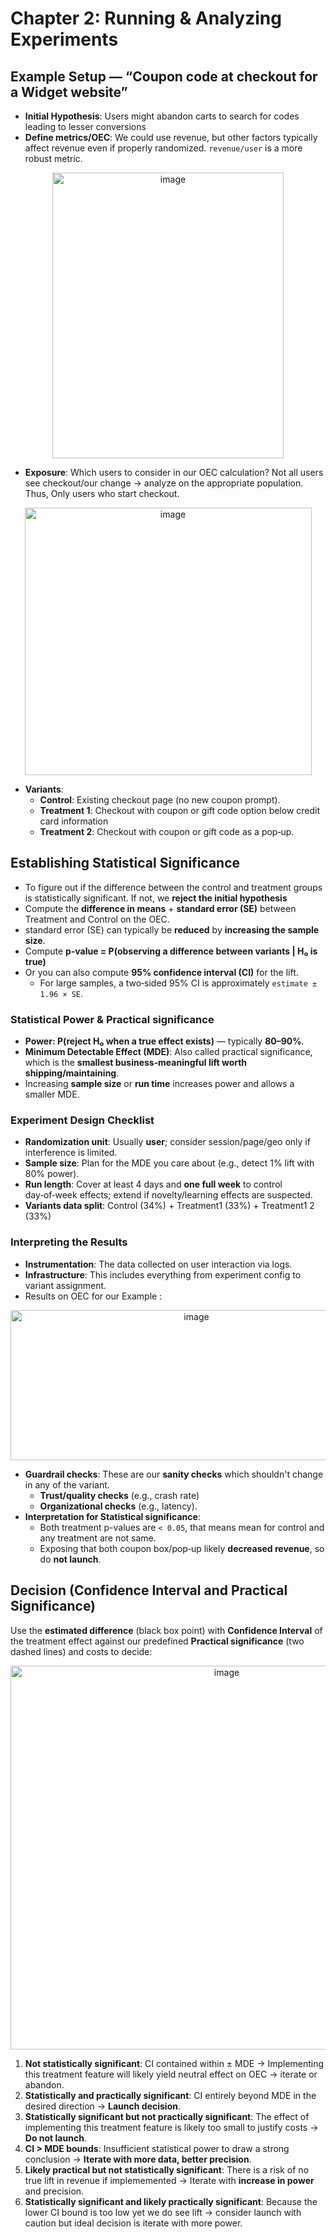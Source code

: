 # Chapter 2: Running & Analyzing Experiments
## Example Setup — “Coupon code at checkout for a Widget website”
- **Initial Hypothesis**: Users might abandon carts to search for codes leading to lesser conversions
- **Define metrics/OEC**: We could use revenue, but other factors typically affect revenue even if properly randomized. `revenue/user` is a more robust metric.
<p align="center">
<img width="370" height="457" alt="image" src="https://github.com/user-attachments/assets/eb5a8999-8508-4733-8259-066d7f94507c" />
</p>

- **Exposure**: Which users to consider in our OEC calculation? Not all users see checkout/our change -> analyze on the appropriate population. Thus, Only users who start checkout.
<p align="center">
<img width="459" height="428" alt="image" src="https://github.com/user-attachments/assets/a414dbfd-f4e8-4aba-bf6e-dc64185074fe" />
</p>

- **Variants**:
  - **Control**: Existing checkout page (no new coupon prompt).
  - **Treatment 1**: Checkout with coupon or gift code option below credit card information
  - **Treatment 2**: Checkout with coupon or gift code as a pop‑up.

## Establishing Statistical Significance
- To figure out if the difference between the control and treatment groups is statistically significant. If not, we **reject the initial hypothesis**
- Compute the **difference in means** +  **standard error (SE)** between Treatment and Control on the OEC.
- standard error (SE) can typically be **reduced** by **increasing the sample size**.
- Compute **p‑value = P(observing a difference between variants | H₀ is true)**
- Or you can also compute **95% confidence interval (CI)** for the lift.
  - For large samples, a two‑sided 95% CI is approximately `estimate ± 1.96 × SE`.

### Statistical Power & Practical significance
- **Power: P(reject H₀ when a true effect exists)** — typically **80–90%**.
- **Minimum Detectable Effect (MDE)**: Also called practical significance, which is the **smallest business‑meaningful lift worth shipping/maintaining**.
- Increasing **sample size** or **run time** increases power and allows a smaller MDE.

### Experiment Design Checklist
- **Randomization unit**: Usually **user**; consider session/page/geo only if interference is limited.
- **Sample size**: Plan for the MDE you care about (e.g., detect 1% lift with 80% power).
- **Run length**: Cover at least 4 days and **one full week** to control day‑of‑week effects; extend if novelty/learning effects are suspected.
- **Variants data split**: Control (34%) + Treatment1 (33%) + Treatment1 2 (33%)

### Interpreting the Results
- **Instrumentation**: The data collected on user interaction via logs.
- **Infrastructure**: This includes everything from experiment config to variant assignment.
- Results on OEC for our Example :

<p align="center">
<img width="579" height="240" alt="image" src="https://github.com/user-attachments/assets/4441b4d2-4e8a-4092-8e22-5acf0f9fa2c7" />
</p>

- **Guardrail checks**: These are our **sanity checks** which shouldn't change in any of the variant.
  - **Trust/quality checks** (e.g., crash rate)
  - **Organizational checks** (e.g., latency).
- **Interpretation for Statistical significance**:
  - Both treatment p-values are `< 0.05`, that means mean for control and any treatment are not same.
  - Exposing that both coupon box/pop‑up likely **decreased revenue**, so do **not launch**.

## Decision (Confidence Interval and Practical Significance)
Use the **estimated difference** (black box point) with **Confidence Interval** of the treatment effect against our predefined **Practical significance** (two dashed lines) and costs to decide:

<p align="center">
<img width="676" height="614" alt="image" src="https://github.com/user-attachments/assets/4e0177af-99f3-4047-bfc1-6bb88e5cf31c" />
</p>

1. **Not statistically significant**: CI contained within ± MDE → Implementing this treatment feature will likely yield neutral effect on OEC → iterate or abandon.
2. **Statistically and practically significant**: CI entirely beyond MDE in the desired direction → **Launch decision**.
3. **Statistically significant but not practically significant**: The effect of implementing this treatment feature is likely too small to justify costs → **Do not launch**.
4. **CI > MDE bounds**: Insufficient statistical power to draw a strong conclusion → **Iterate with more data, better precision**.
5. **Likely practical but not statistically significant**: There is a risk of no true lift in revenue if implememented → Iterate with **increase in power** and precision.
6. **Statistically significant and likely practically significant**: Because the lower CI bound is too low yet we do see lift → consider launch with caution but ideal decision is iterate with more power.

